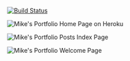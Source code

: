 [![Build Status](https://travis-ci.org/sealocal/portfolio.png?branch=master)](https://travis-ci.org/sealocal/portfolio)

![Mike's Portfolio Home Page on Heroku](https://photos-3.dropbox.com/t/0/AAA40HCIZdKFtprqd5FrrQG_grfwgPfae4iXl9ygZddK0Q/12/8703035/png/32x32/3/_/1/2/portfolio_screenshot_3.png/bITRJ0DNiliav5RSOirvmUgYeYaPq9wrPtJxsXurySs?size=1024x768)

![Mike's Portfolio Posts Index Page](https://photos-6.dropbox.com/t/0/AADKHBK8--RkvLnPSCcXDHg1JR2_SjBDCQ2Oi2H2xPfDeQ/12/8703035/png/32x32/3/_/1/2/portfolio_screenshot_2.png/IFu7v9KvS1iRDlKxrF7G43vqDjzAmCHOjKWyAC5MiIo?size=1024x768)

![Mike's Portfolio Welcome Page](https://photos-2.dropbox.com/t/0/AAAqmy8J7hFC8JFh1Ff73BhTLGn3gtN2aU9jaRuAZ9N-wA/12/8703035/png/32x32/3/_/1/2/portfolio_screenshot.png/C5A1dyqGENCOueSLaBuz_GEO9D1r3yQnYL23aBKkthY?size=1024x768)
